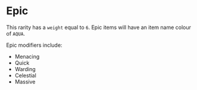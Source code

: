 # Epic

This rarity has a `weight` equal to `6`. Epic items will have an item name colour of `AQUA`. 

Epic modifiers include:

- Menacing
- Quick
- Warding
- Celestial
- Massive